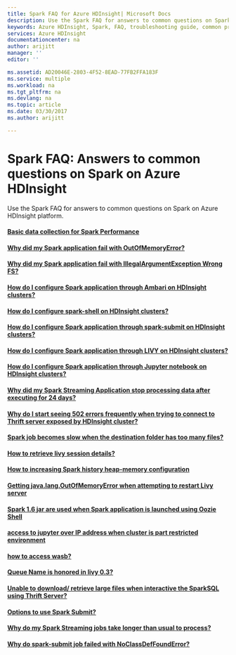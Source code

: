 ```yaml
---
title: Spark FAQ for Azure HDInsight| Microsoft Docs
description: Use the Spark FAQ for answers to common questions on Spark on Azure HDInsight platform.
keywords: Azure HDInsight, Spark, FAQ, troubleshooting guide, common problems
services: Azure HDInsight
documentationcenter: na
author: arijitt
manager: ''
editor: ''

ms.assetid: AD20046E-2803-4F52-8EAD-77FB2FFA183F
ms.service: multiple
ms.workload: na
ms.tgt_pltfrm: na
ms.devlang: na
ms.topic: article
ms.date: 03/30/2017
ms.author: arijitt

---
```


# Spark FAQ: Answers to common questions on Spark on Azure HDInsight
Use the Spark FAQ for answers to common questions on Spark on Azure HDInsight platform.
#### [Basic data collection for Spark Performance](data-collection-application-performance.md)
#### [Why did my Spark application fail with OutOfMemoryError?](spark-application-failure-with-outofmemoryerror.md)
#### [Why did my Spark application fail with IllegalArgumentException Wrong FS?](spark-application-fails-IllegalArgumentException.md)
#### [How do I configure Spark application through Ambari on HDInsight clusters?](spark-application-configuration-through-ambari.md) 
#### [How do I configure spark-shell on HDInsight clusters?](spark-shell-configuration.md)
#### [How do I configure Spark application through spark-submit on HDInsight clusters?](spark-application-configuration-through-spark-submit.md)
#### [How do I configure Spark application through LIVY on HDInsight clusters?](spark-application-configuration-through-livy.md)
#### [How do I configure Spark application through Jupyter notebook on HDInsight clusters?](spark-application-configuration-through-jupyter.md)
#### [Why did my Spark Streaming Application stop processing data after executing for 24 days?](spark-stream-session-configuration.md)
#### [Why do I start seeing 502 errors frequently when trying to connect to Thrift server exposed by HDInsight cluster?](spark-thriftserver-errors.md)
#### [Spark job becomes slow when the destination folder has too many files?](spark-job-slowness-when-destination-folder-has-too-many-files.md)
#### [How to retrieve livy session details?](debug-jupyter-livy-spark.md)
#### [How to increasing Spark history heap-memory configuration](spark-history-heap-memory-configuration.md)
#### [Getting java.lang.OutOfMemoryError when attempting to restart Livy server](spark-livy-nativethread-exhaustion.md)
#### [Spark 1.6 jar are used when Spark application is launched using Oozie Shell](spark-oozie-shell-action-launch-error.md)
#### [access to jupyter over IP address when cluster is part restricted environment](jupyter-allow-allip.md)
#### [how to access wasb?](howto-wasb.md)
#### [Queue Name is honored in livy 0.3?](livy-3.0-unable-to-set-yarnqueue.md)
#### [Unable to download/ retrieve large files when interactive the SparkSQL using Thrift Server?](thirftserver-kyroserialization-exception.md)
#### [Options to use Spark Submit?](spark-submit-chronicles.md)
#### [Why do my Spark Streaming jobs take longer than usual to process?](spark-stream-job-processing-delay.md)
#### [Why do spark-submit job failed with NoClassDefFoundError?](spark-submit-job-failure-noclassdeffounderror.md)
